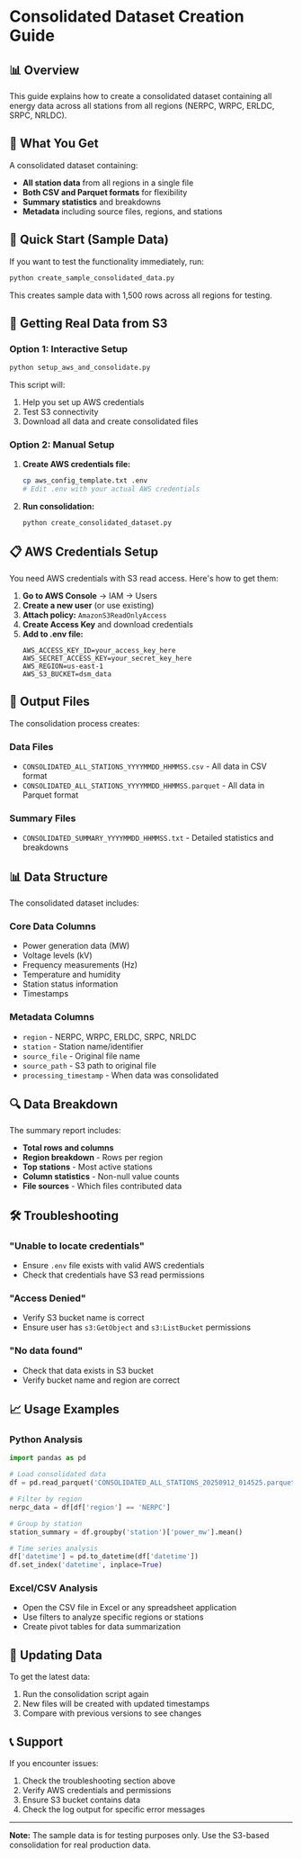 # Consolidated Dataset Creation Guide

## 📊 Overview

This guide explains how to create a consolidated dataset containing all energy data across all stations from all regions (NERPC, WRPC, ERLDC, SRPC, NRLDC).

## 🎯 What You Get

A consolidated dataset containing:
- **All station data** from all regions in a single file
- **Both CSV and Parquet formats** for flexibility
- **Summary statistics** and breakdowns
- **Metadata** including source files, regions, and stations

## 🚀 Quick Start (Sample Data)

If you want to test the functionality immediately, run:

```bash
python create_sample_consolidated_data.py
```

This creates sample data with 1,500 rows across all regions for testing.

## 🔐 Getting Real Data from S3

### Option 1: Interactive Setup

```bash
python setup_aws_and_consolidate.py
```

This script will:
1. Help you set up AWS credentials
2. Test S3 connectivity
3. Download all data and create consolidated files

### Option 2: Manual Setup

1. **Create AWS credentials file:**
   ```bash
   cp aws_config_template.txt .env
   # Edit .env with your actual AWS credentials
   ```

2. **Run consolidation:**
   ```bash
   python create_consolidated_dataset.py
   ```

## 📋 AWS Credentials Setup

You need AWS credentials with S3 read access. Here's how to get them:

1. **Go to AWS Console** → IAM → Users
2. **Create a new user** (or use existing)
3. **Attach policy:** `AmazonS3ReadOnlyAccess`
4. **Create Access Key** and download credentials
5. **Add to .env file:**
   ```
   AWS_ACCESS_KEY_ID=your_access_key_here
   AWS_SECRET_ACCESS_KEY=your_secret_key_here
   AWS_REGION=us-east-1
   AWS_S3_BUCKET=dsm_data
   ```

## 📁 Output Files

The consolidation process creates:

### Data Files
- `CONSOLIDATED_ALL_STATIONS_YYYYMMDD_HHMMSS.csv` - All data in CSV format
- `CONSOLIDATED_ALL_STATIONS_YYYYMMDD_HHMMSS.parquet` - All data in Parquet format

### Summary Files
- `CONSOLIDATED_SUMMARY_YYYYMMDD_HHMMSS.txt` - Detailed statistics and breakdowns

## 📊 Data Structure

The consolidated dataset includes:

### Core Data Columns
- Power generation data (MW)
- Voltage levels (kV)
- Frequency measurements (Hz)
- Temperature and humidity
- Station status information
- Timestamps

### Metadata Columns
- `region` - NERPC, WRPC, ERLDC, SRPC, NRLDC
- `station` - Station name/identifier
- `source_file` - Original file name
- `source_path` - S3 path to original file
- `processing_timestamp` - When data was consolidated

## 🔍 Data Breakdown

The summary report includes:
- **Total rows and columns**
- **Region breakdown** - Rows per region
- **Top stations** - Most active stations
- **Column statistics** - Non-null value counts
- **File sources** - Which files contributed data

## 🛠️ Troubleshooting

### "Unable to locate credentials"
- Ensure `.env` file exists with valid AWS credentials
- Check that credentials have S3 read permissions

### "Access Denied"
- Verify S3 bucket name is correct
- Ensure user has `s3:GetObject` and `s3:ListBucket` permissions

### "No data found"
- Check that data exists in S3 bucket
- Verify bucket name and region are correct

## 📈 Usage Examples

### Python Analysis
```python
import pandas as pd

# Load consolidated data
df = pd.read_parquet('CONSOLIDATED_ALL_STATIONS_20250912_014525.parquet')

# Filter by region
nerpc_data = df[df['region'] == 'NERPC']

# Group by station
station_summary = df.groupby('station')['power_mw'].mean()

# Time series analysis
df['datetime'] = pd.to_datetime(df['datetime'])
df.set_index('datetime', inplace=True)
```

### Excel/CSV Analysis
- Open the CSV file in Excel or any spreadsheet application
- Use filters to analyze specific regions or stations
- Create pivot tables for data summarization

## 🔄 Updating Data

To get the latest data:
1. Run the consolidation script again
2. New files will be created with updated timestamps
3. Compare with previous versions to see changes

## 📞 Support

If you encounter issues:
1. Check the troubleshooting section above
2. Verify AWS credentials and permissions
3. Ensure S3 bucket contains data
4. Check the log output for specific error messages

---

**Note:** The sample data is for testing purposes only. Use the S3-based consolidation for real production data.
